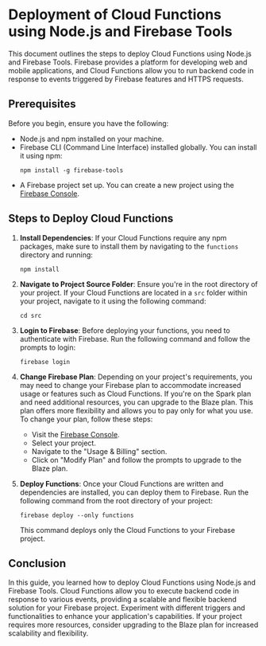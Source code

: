 # Deployment of Cloud Functions using Node.js and Firebase Tools

This document outlines the steps to deploy Cloud Functions using Node.js and Firebase Tools. Firebase provides a platform for developing web and mobile applications, and Cloud Functions allow you to run backend code in response to events triggered by Firebase features and HTTPS requests.

## Prerequisites

Before you begin, ensure you have the following:

- Node.js and npm installed on your machine.
- Firebase CLI (Command Line Interface) installed globally. You can install it using npm:
  ```
  npm install -g firebase-tools
  ```
- A Firebase project set up. You can create a new project using the [Firebase Console](https://console.firebase.google.com/).

## Steps to Deploy Cloud Functions

1. **Install Dependencies**: If your Cloud Functions require any npm packages, make sure to install them by navigating to the `functions` directory and running:
   ```
   npm install
   ```

2. **Navigate to Project Source Folder**: Ensure you're in the root directory of your project. If your Cloud Functions are located in a `src` folder within your project, navigate to it using the following command:
   ```
   cd src
   ```

3. **Login to Firebase**: Before deploying your functions, you need to authenticate with Firebase. Run the following command and follow the prompts to login:
   ```
   firebase login
   ```

4. **Change Firebase Plan**: Depending on your project's requirements, you may need to change your Firebase plan to accommodate increased usage or features such as Cloud Functions. If you're on the Spark plan and need additional resources, you can upgrade to the Blaze plan. This plan offers more flexibility and allows you to pay only for what you use. To change your plan, follow these steps:
    - Visit the [Firebase Console](https://console.firebase.google.com/).
    - Select your project.
    - Navigate to the "Usage & Billing" section.
    - Click on "Modify Plan" and follow the prompts to upgrade to the Blaze plan.

5. **Deploy Functions**: Once your Cloud Functions are written and dependencies are installed, you can deploy them to Firebase. Run the following command from the root directory of your project:
   ```
   firebase deploy --only functions
   ```
   This command deploys only the Cloud Functions to your Firebase project.

## Conclusion

In this guide, you learned how to deploy Cloud Functions using Node.js and Firebase Tools. Cloud Functions allow you to execute backend code in response to various events, providing a scalable and flexible backend solution for your Firebase project. Experiment with different triggers and functionalities to enhance your application's capabilities. If your project requires more resources, consider upgrading to the Blaze plan for increased scalability and flexibility.